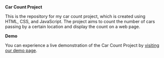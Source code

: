 ******Car Count Project******

This is the repository for my car count project, which is created using HTML, CSS, and JavaScript. The project aims to count the number of cars passing by a certain location and display the count on a web page.

**Demo**


You can experience a live demonstration of the Car Count Project by [visiting our demo page](https://shimmering-parfait-4933e8.netlify.app/).
